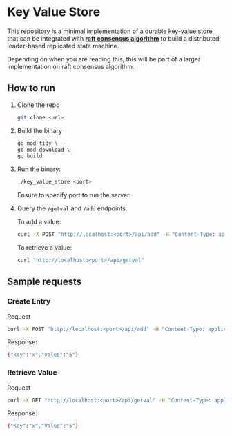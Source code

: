 # Key Value Store

This repository is a minimal implementation of a durable key-value store that can be integrated with **[raft consensus algorithm](https://raft.github.io/)** to build a distributed leader-based replicated state machine.

Depending on when you are reading this, this will be part of a larger implementation on raft consensus algorithm.

## How to run

1. Clone the repo

    ```bash
    git clone <url>
    ```

2. Build the binary

    ```bash
    go mod tidy \
    go mod download \
    go build
    ```
3. Run the binary:
   ```bash
   ./key_value_store <port>
   ```

   Ensure to specify port to run the server.

4. Query the `/getval` and `/add` endpoints.

    To add a value:
    ```bash
    curl -X POST "http://localhost:<port>/api/add" -H "Content-Type: application/json" -d '"key":"x","value":"5"}'
    ```

    To retrieve a value:
    ```bash
    curl "http://localhost:<port>/api/getval"
    ````

## Sample requests

### Create Entry
Request
 ```bash
curl -X POST "http://localhost:<port>/api/add" -H "Content-Type: application/json" -d '"key":"x","value":"5"}'
```

Response:

```bash
{"key":"x","value":"5"}
```

### Retrieve Value
Request
 ```bash
curl -X GET "http://localhost:<port>/api/getval" -H "Content-Type: application/json" -d '{"key":"x"}'
```

Response:

```bash
{"Key":"x","Value":"5"}
```